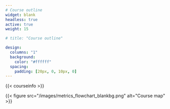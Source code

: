 ```yaml
---
# Course outline
widget: blank
headless: true
active: true
weight: 15

# title: "Course outline"

design:
  columns: "1"
  background:
    color: "#ffffff"
  spacing:
    padding: [20px, 0, 10px, 0]
---
```


{{< courseinfo >}}

{{< figure src="/images/metrics_flowchart_blankbg.png" alt="Course map" >}}
